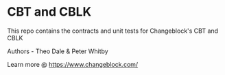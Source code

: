 # CBT and CBLK

This repo contains the contracts and unit tests for Changeblock's CBT and CBLK

Authors - Theo Dale & Peter Whitby

Learn more @ https://www.changeblock.com/
